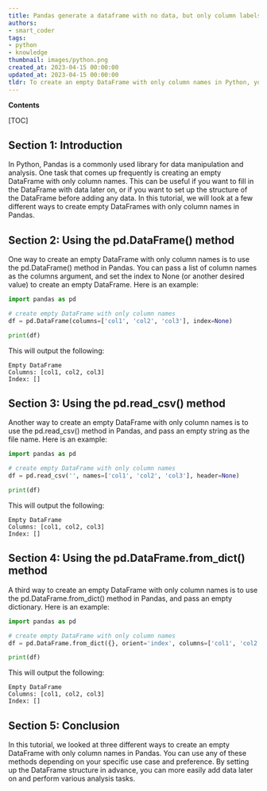 ```yaml
---
title: Pandas generate a dataframe with no data, but only column labels
authors:
- smart_coder
tags:
- python
- knowledge
thumbnail: images/python.png
created_at: 2023-04-15 00:00:00
updated_at: 2023-04-15 00:00:00
tldr: To create an empty DataFrame with only column names in Python, you can pass a list of column names to the DataFrame constructor without any data.
---
```


**Contents**

[TOC]

## Section 1: Introduction
In Python, Pandas is a commonly used library for data manipulation and analysis. One task that comes up frequently is creating an empty DataFrame with only column names. This can be useful if you want to fill in the DataFrame with data later on, or if you want to set up the structure of the DataFrame before adding any data. In this tutorial, we will look at a few different ways to create empty DataFrames with only column names in Pandas.


## Section 2: Using the pd.DataFrame() method
One way to create an empty DataFrame with only column names is to use the pd.DataFrame() method in Pandas. You can pass a list of column names as the columns argument, and set the index to None (or another desired value) to create an empty DataFrame. Here is an example:

```python
import pandas as pd

# create empty DataFrame with only column names
df = pd.DataFrame(columns=['col1', 'col2', 'col3'], index=None)

print(df)
```

This will output the following:
```
Empty DataFrame
Columns: [col1, col2, col3]
Index: []
```

## Section 3: Using the pd.read_csv() method
Another way to create an empty DataFrame with only column names is to use the pd.read_csv() method in Pandas, and pass an empty string as the file name. Here is an example:

```python
import pandas as pd

# create empty DataFrame with only column names
df = pd.read_csv('', names=['col1', 'col2', 'col3'], header=None)

print(df)
```

This will output the following:
```
Empty DataFrame
Columns: [col1, col2, col3]
Index: []
```

## Section 4: Using the pd.DataFrame.from_dict() method
A third way to create an empty DataFrame with only column names is to use the pd.DataFrame.from_dict() method in Pandas, and pass an empty dictionary. Here is an example:

```python
import pandas as pd

# create empty DataFrame with only column names
df = pd.DataFrame.from_dict({}, orient='index', columns=['col1', 'col2', 'col3'])

print(df)
```

This will output the following:
```
Empty DataFrame
Columns: [col1, col2, col3]
Index: []
```

## Section 5: Conclusion
In this tutorial, we looked at three different ways to create an empty DataFrame with only column names in Pandas. You can use any of these methods depending on your specific use case and preference. By setting up the DataFrame structure in advance, you can more easily add data later on and perform various analysis tasks.
